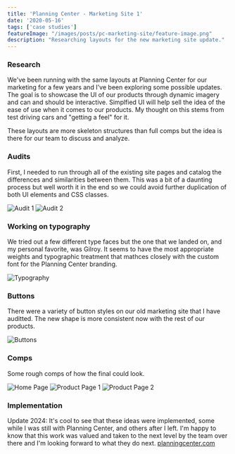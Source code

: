 ```yaml
---
title: 'Planning Center - Marketing Site 1'
date: '2020-05-16'
tags: ['case studies']
featureImage: "/images/posts/pc-marketing-site/feature-image.png"
description: "Researching layouts for the new marketing site update."
---
```


### Research
We've been running with the same layouts at Planning Center for our marketing for a few years and I've been exploring some possible updates. The goal is to showcase the UI of our products through dynamic imagery and can and should be interactive. Simplfied UI will help sell the idea of the ease of use when it comes to our products. My thought on this stems from test driving cars and "getting a feel" for it.

These layouts are more skeleton structures than full comps but the idea is there for our team to discuss and analyze.

### Audits
First, I needed to run through all of the existing site pages and catalog the differences and similarities between them. This was a bit of a daunting process but well worth it in the end so we could avoid further duplication of both UI elements and CSS classes.

![Audit 1](/images/posts/pc-marketing-site/audit-1.png)
![Audit 2](/images/posts/pc-marketing-site/audit-2.png)


### Working on typography
We tried out a few different type faces but the one that we landed on, and my personal favorite, was Gilroy. It seems to have the most appropriate weights and typographic treatment that mathces closely with the custom font for the Planning Center branding.

![Typography](/images/posts/pc-marketing-site/gilroy.png)


### Buttons
There were a variety of button styles on our old marketing site that I have auditted. The new shape is more consistent now with the rest of our products.

![Buttons](/images/posts/pc-marketing-site/buttons.png)


### Comps

Some rough comps of how the final could look.

![Home Page](/images/posts/pc-marketing-site/home-hero.png)
![Product Page 1](/images/posts/pc-marketing-site/product-hero-left.png)
![Product Page 2](/images/posts/pc-marketing-site/product-hero-right.png)

### Implementation
Update 2024: It's cool to see that these ideas were implemented, some while I was still with Planning Center, and others after I left. I'm happy to know that this work was valued and taken to the next level by the team over there and I'm looking forward to what they do next.
 [planningcenter.com](https://planningcenter.com)